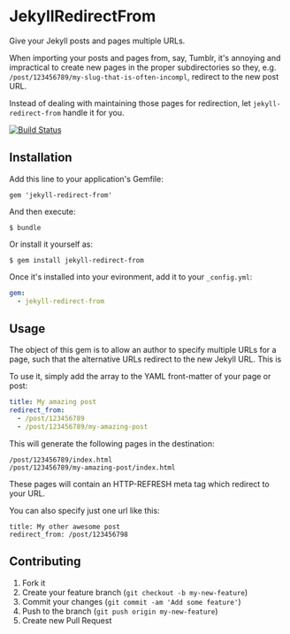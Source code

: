 # JekyllRedirectFrom

Give your Jekyll posts and pages multiple URLs.

When importing your posts and pages from, say, Tumblr, it's annoying and
impractical to create new pages in the proper subdirectories so they, e.g. 
`/post/123456789/my-slug-that-is-often-incompl`, redirect to the new post URL.

Instead of dealing with maintaining those pages for redirection, let
`jekyll-redirect-from` handle it for you.

[![Build Status](https://travis-ci.org/jekyll/jekyll-redirect-from.png?branch=master)](https://travis-ci.org/jekyll/jekyll-redirect-from)

## Installation

Add this line to your application's Gemfile:

    gem 'jekyll-redirect-from'

And then execute:

    $ bundle

Or install it yourself as:

    $ gem install jekyll-redirect-from

Once it's installed into your evironment, add it to your `_config.yml`:

```yaml
gem:
  - jekyll-redirect-from
```

## Usage

The object of this gem is to allow an author to specify multiple URLs for a
page, such that the alternative URLs redirect to the new Jekyll URL. This is 

To use it, simply add the array to the YAML front-matter of your page or post:

```yaml
title: My amazing post
redirect_from:
  - /post/123456789
  - /post/123456789/my-amazing-post
```

This will generate the following pages in the destination:

```text
/post/123456789/index.html
/post/123456789/my-amazing-post/index.html
```

These pages will contain an HTTP-REFRESH meta tag which redirect to your URL.

You can also specify just one url like this:


```text
title: My other awesome post
redirect_from: /post/123456798
```

## Contributing

1. Fork it
2. Create your feature branch (`git checkout -b my-new-feature`)
3. Commit your changes (`git commit -am 'Add some feature'`)
4. Push to the branch (`git push origin my-new-feature`)
5. Create new Pull Request
